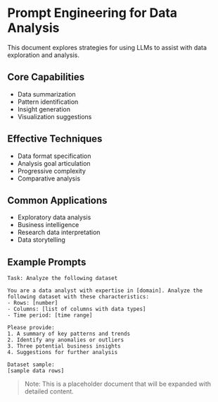 # Prompt Engineering for Data Analysis

This document explores strategies for using LLMs to assist with data exploration and analysis.

## Core Capabilities

- Data summarization
- Pattern identification
- Insight generation
- Visualization suggestions

## Effective Techniques

- Data format specification
- Analysis goal articulation
- Progressive complexity
- Comparative analysis

## Common Applications

- Exploratory data analysis
- Business intelligence
- Research data interpretation
- Data storytelling

## Example Prompts

```
Task: Analyze the following dataset

You are a data analyst with expertise in [domain]. Analyze the following dataset with these characteristics:
- Rows: [number]
- Columns: [list of columns with data types]
- Time period: [time range]

Please provide:
1. A summary of key patterns and trends
2. Identify any anomalies or outliers
3. Three potential business insights
4. Suggestions for further analysis

Dataset sample:
[sample data rows]
```

> Note: This is a placeholder document that will be expanded with detailed content. 